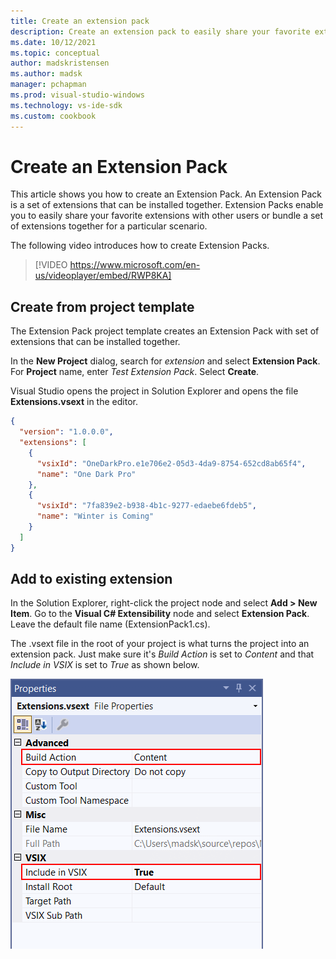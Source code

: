 ```yaml
---
title: Create an extension pack
description: Create an extension pack to easily share your favorite extensions with others or to bundle a set of extensions together.
ms.date: 10/12/2021
ms.topic: conceptual
author: madskristensen
ms.author: madsk
manager: pchapman
ms.prod: visual-studio-windows
ms.technology: vs-ide-sdk
ms.custom: cookbook
---
```

# Create an Extension Pack

This article shows you how to create an Extension Pack. An Extension Pack is a set of extensions that can be installed together. Extension Packs enable you to easily share your favorite extensions with other users or bundle a set of extensions together for a particular scenario.

The following video introduces how to create Extension Packs.
> [!VIDEO https://www.microsoft.com/en-us/videoplayer/embed/RWP8KA]

## Create from project template
The Extension Pack project template creates an Extension Pack with set of extensions that can be installed together.

In the **New Project** dialog, search for *extension* and select **Extension Pack**. For **Project** name, enter *Test Extension Pack*. Select **Create**.

Visual Studio opens the project in Solution Explorer and opens the file **Extensions.vsext** in the editor.

```json
{
  "version": "1.0.0.0",
  "extensions": [
    {
      "vsixId": "OneDarkPro.e1e706e2-05d3-4da9-8754-652cd8ab65f4",
      "name": "One Dark Pro"
    },
    {
      "vsixId": "7fa839e2-b938-4b1c-9277-edaebe6fdeb5",
      "name": "Winter is Coming"
    }
  ]
}
```

## Add to existing extension
In the Solution Explorer, right-click the project node and select **Add > New Item**. Go to the **Visual C# Extensibility** node and select **Extension Pack**. Leave the default file name (ExtensionPack1.cs).

The .vsext file in the root of your project is what turns the project into an extension pack. Just make sure it's *Build Action* is set to *Content* and that *Include in VSIX* is set to *True* as shown below.

![Include in VSIX](../media/include-in-vsix.png)
